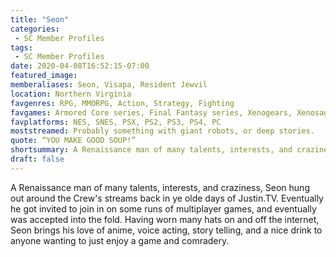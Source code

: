 ```yaml
---
title: "Seon"
categories:
 - SC Member Profiles
tags:
 - SC Member Profiles
date: 2020-04-08T16:52:15-07:00
featured_image:
memberaliases: Seon, Visapa, Resident Jewvil
location: Northern Virginia
favgenres: RPG, MMORPG, Action, Strategy, Fighting
favgames: Armored Core series, Final Fantasy series, Xenogears, Xenosaga series, dotHack series, Shin Megami Tensei franchise, Ace Combat series, UNIEL, BlazBlue series, Guilty Gear series, Gundam Vs series
favplatforms: NES, SNES, PSX, PS2, PS3, PS4, PC
moststreamed: Probably something with giant robots, or deep stories.
quote: “YOU MAKE GOOD SOUP!”
shortsummary: A Renaissance man of many talents, interests, and craziness.
draft: false
---
```


A Renaissance man of many talents, interests, and craziness, Seon hung out around the Crew's streams back in ye olde days of Justin.TV. Eventually he got invited to join in on some runs of multiplayer games, and eventually was accepted into the fold. Having worn many hats on and off the internet, Seon brings his love of anime, voice acting, story telling, and a nice drink to anyone wanting to just enjoy a game and comradery.